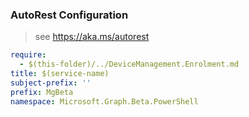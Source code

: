 ### AutoRest Configuration

> see https://aka.ms/autorest

``` yaml
require:
  - $(this-folder)/../DeviceManagement.Enrolment.md
title: $(service-name)
subject-prefix: ''
prefix: MgBeta
namespace: Microsoft.Graph.Beta.PowerShell
```
